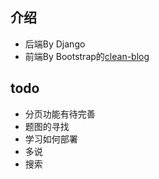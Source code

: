 ## 介绍

- 后端By Django
- 前端By Bootstrap的[clean-blog](http://startbootstrap.com/template-overviews/clean-blog/) 

## todo 
- 分页功能有待完善
- 题图的寻找
- 学习如何部署
- 多说
- 搜索